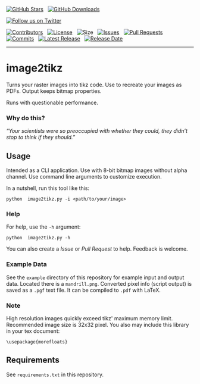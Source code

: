 [![GitHub Stars](https://img.shields.io/github/stars/NilsFo/image2tikz.svg?style=social&label=Star)](https://github.com/NilsFo/image2tikz)
&nbsp;
[![GitHub Downloads](https://img.shields.io/github/downloads/NilsFo/image2tikz/total?style=social)](https://github.com/NilsFo/image2tikz/releases)


[![Follow us on Twitter](https://img.shields.io/twitter/follow/NilsFoer?style=social&logo=twitter)](https://twitter.com/intent/follow?screen_name=NilsFoer) &nbsp;

[![Contributors](https://img.shields.io/github/contributors/NilsFo/image2tikz?style=flat)](https://github.com/NilsFo/image2tikz/graphs/contributors)
&nbsp;
[![License](https://img.shields.io/github/license/NilsFo/image2tikz?color=green&style=flat)](https://github.com/NilsFo/image2tikz/LICENSE)
&nbsp;
![Size](https://img.shields.io/github/repo-size/NilsFo/image2tikz?style=flat)
&nbsp;
[![Issues](https://img.shields.io/github/issues/NilsFo/image2tikz?style=flat)](https://github.com/NilsFo/image2tikz/issues)
&nbsp;
[![Pull Requests](https://img.shields.io/github/issues-pr/NilsFo/image2tikz?style=flat)](https://github.com/NilsFo/image2tikz/pulls)
&nbsp;
[![Commits](https://img.shields.io/github/commit-activity/m/NilsFo/image2tikz?style=flat)](https://github.com/NilsFo/image2tikz/)
&nbsp;
[![Latest Release](https://img.shields.io/github/v/release/NilsFo/image2tikz?style=flat)](https://github.com/NilsFo/image2tikz/)
&nbsp;
[![Release Date](https://img.shields.io/github/release-date/NilsFo/image2tikz?style=flat)](https://github.com/NilsFo/image2tikz/releases)

***

# image2tikz
Turns your raster images into tikz code.
Use to recreate your images as PDFs.
Output keeps bitmap properties.

Runs with questionable performance.

### Why do this?
_“Your scientists were so preoccupied with whether they could, they didn’t stop to think if they should.”_

## Usage
Intended as a CLI application.
Use with 8-bit bitmap images without alpha channel.
Use command line arguments to customize execution.

In a nutshell, run this tool like this:

```python  image2tikz.py -i <path/to/your/image>```


### Help
For help, use the `-h` argument:

```python  image2tikz.py -h```

You can also create a _Issue_ or _Pull Request_ to help.
Feedback is welcome.

### Example Data
See the `example` directory of this repository for example input and output data.
Located there is a `mandrill.png`.
Converted pixel info (script output) is saved as a `.pgf` text file.
It can be compiled to `.pdf` with LaTeX.

### Note
High resolution images quickly exceed tikz' maximum memory limit.
Recommended image size is 32x32 pixel.
You also may include this library in your tex document:

````
\usepackage{morefloats}
````

## Requirements

See `requirements.txt` in this repository.
